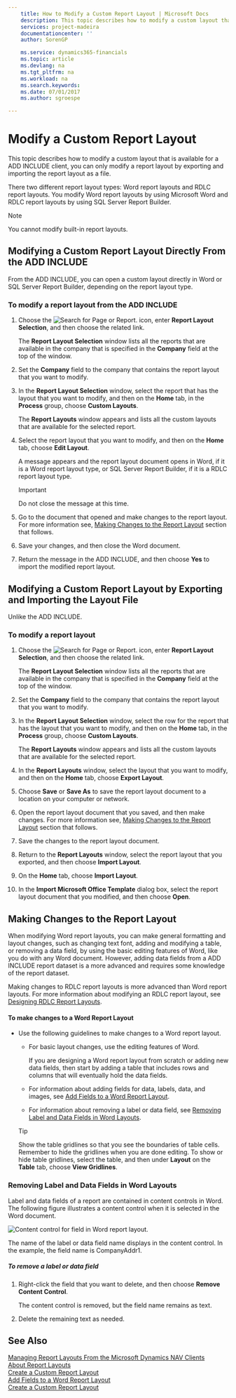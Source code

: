 ```yaml
---
    title: How to Modify a Custom Report Layout | Microsoft Docs
    description: This topic describes how to modify a custom layout that is available for a ADD INCLUDE<!--[!INCLUDE[navnow](../../includes/nav_web_md.md)]--> client, you can only modify a report layout by exporting and importing the report layout as a file.
    services: project-madeira
    documentationcenter: ''
    author: SorenGP

    ms.service: dynamics365-financials
    ms.topic: article
    ms.devlang: na
    ms.tgt_pltfrm: na
    ms.workload: na
    ms.search.keywords:
    ms.date: 07/01/2017
    ms.author: sgroespe

---
```

# Modify a Custom Report Layout
This topic describes how to modify a custom layout that is available for a ADD INCLUDE<!--[!INCLUDE[navnow](../../includes/nav_web_md.md)]--> client, you can only modify a report layout by exporting and importing the report layout as a file.  
  
 There two different report layout types: Word report layouts and RDLC report layouts. You modify Word report layouts by using Microsoft Word and RDLC report layouts by using SQL Server Report Builder.  
  
> [!NOTE]  
>  You cannot modify built-in report layouts.  
  
##  <a name="ModFromWindowsCli"></a> Modifying a Custom Report Layout Directly From the ADD INCLUDE<!--[!INCLUDE[nav_windows](../../includes/nav_windows_md.md)]-->  
 From the ADD INCLUDE<!--[!INCLUDE[nav_windows](../../includes/nav_windows_md.md)]-->, you can open a custom layout directly in Word or SQL Server Report Builder, depending on the report layout type.  
  
###  <a name="EditLayoutFromWindowsClient"></a> To modify a report layout from the ADD INCLUDE<!--[!INCLUDE[nav_windows](../../includes/nav_windows_md.md)]-->  
  
1.  Choose the ![Search for Page or Report.](media/ui-search/search_small.png "Search for Page or Report icon") icon, enter **Report Layout Selection**, and then choose the related link.  
  
     The **Report Layout Selection** window lists all the reports that are available in the company that is specified in the **Company** field at the top of the window.  
  
2.  Set the **Company** field to the company that contains the report layout that you want to modify.  
  
3.  In the **Report Layout Selection** window, select the report that has the layout that you want to modify, and then on the **Home** tab, in the **Process** group, choose **Custom Layouts**.  
  
     The **Report Layouts** window appears and lists all the custom layouts that are available for the selected report.  
  
4.  Select the report layout that you want to modify, and then on the **Home** tab, choose **Edit Layout**.  
  
     A message appears and the report layout document opens in Word, if it is a Word report layout type, or SQL Server Report Builder, if it is a RDLC report layout type.  
  
    > [!IMPORTANT]  
    >  Do not close the message at this time.  
  
5.  Go to the document that opened and make changes to the report layout. For more information see, [Making Changes to the Report Layout](../WorkingWithDynamics/how-to-modify-a-custom-report-layout.md#MakeChangesToLayout) section that follows.  
  
6.  Save your changes, and then close the Word document.  
  
7.  Return the message in the ADD INCLUDE<!--[!INCLUDE[nav_windows](../../includes/nav_windows_md.md)]-->, and then choose **Yes** to import the modified report layout.  
  
##  <a name="ModifyLayoutWeb"></a> Modifying a Custom Report Layout by Exporting and Importing the Layout File  
 Unlike the ADD INCLUDE<!--[!INCLUDE[nav_windows](../../includes/nav_windows_md.md)]-->.  
  
###  <a name="EditLayoutFromWebClient"></a> To modify a report layout  
  
1.  Choose the ![Search for Page or Report.](media/ui-search/search_small.png "Search for Page or Report icon") icon, enter **Report Layout Selection**, and then choose the related link.  
  
     The **Report Layout Selection** window lists all the reports that are available in the company that is specified in the **Company** field at the top of the window.  
  
2.  Set the **Company** field to the company that contains the report layout that you want to modify.  
  
3.  In the **Report Layout Selection** window, select the row for the report that has the layout that you want to modify, and then on the **Home** tab, in the **Process** group, choose **Custom Layouts**.  
  
     The **Report Layouts** window appears and lists all the custom layouts that are available for the selected report.  
  
4.  In the **Report Layouts** window, select the layout that you want to modify, and then on the **Home** tab, choose **Export Layout**.  
  
5.  Choose **Save** or **Save As** to save the report layout document to a location on your computer or network.  
  
6.  Open the report layout document that you saved, and then make changes. For more information see, [Making Changes to the Report Layout](../WorkingWithDynamics/how-to-modify-a-custom-report-layout.md#MakeChangesToLayout) section that follows.  
  
7.  Save the changes to the report layout document.  
  
8.  Return to the **Report Layouts** window, select the report layout that you exported, and then choose **Import Layout**.  
  
9. On the **Home** tab, choose **Import Layout**.  
  
10. In the **Import Microsoft Office Template** dialog box, select the report layout document that you modified, and then choose **Open**.  
  
##  <a name="MakeChangesToLayout"></a> Making Changes to the Report Layout  
 When modifying Word report layouts, you can make general formatting and layout changes, such as changing text font, adding and modifying a table, or removing a data field, by using the basic editing features of Word, like you do with any Word document. However, adding data fields from a ADD INCLUDE<!--[!INCLUDE[d365fin](../../includes/d365fin_md.md)]--> report dataset is a more advanced and requires some knowledge of the report dataset.  
  
 Making changes to RDLC report layouts is more advanced than Word report layouts. For more information about modifying an RDLC report layout, see [Designing RDLC Report Layouts](../FullExperience/Designing%20RDLC%20Report%20Layouts.md).  
  
#### To make changes to a Word Report Layout  
  
-   Use the following guidelines to make changes to a Word report layout.  
  
    -   For basic layout changes, use the editing features of Word.  
  
         If you are designing a Word report layout from scratch or adding new data fields, then start by adding a table that includes rows and columns that will eventually hold the data fields.  
  
    -   For information about adding fields for data, labels, data, and images, see [Add Fields to a Word Report Layout](../FullExperience/how-to-add-fields-to-a-word-report-layout.md).  
  
    -   For information about removing a label or data field, see [Removing Label and Data Fields in Word Layouts](../WorkingWithDynamics/how-to-modify-a-custom-report-layout.md#RemoveField).  
  
    > [!TIP]  
    >  Show the table gridlines so that you see the boundaries of table cells. Remember to hide the gridlines when you are done editing. To show or hide table gridlines, select the table, and then under **Layout** on the **Table** tab, choose **View Gridlines**.  
  
###  <a name="RemoveField"></a> Removing Label and Data Fields in Word Layouts  
 Label and data fields of a report are contained in content controls in Word. The following figure illustrates a content control when it is selected in the Word document.  
  
 ![Content control for field in Word report layout.](../FullExperience/media/nav_wordreportlayouts_contentcontrol.png "NAV_WordReportLayouts_ContentControl")  
  
 The name of the label or data field name displays in the content control. In the example, the field name is CompanyAddr1.  
  
##### To remove a label or data field  
  
1.  Right-click the field that you want to delete, and then choose **Remove Content Control**.  
  
     The content control is removed, but the field name remains as text.  
  
2.  Delete the remaining text as needed.  
  
## See Also  
 [Managing Report Layouts From the Microsoft Dynamics NAV Clients](../FullExperience/managing-report-layouts-from-the-microsoft-dynamics-nav-clients.md)   
 [About Report Layouts](../FullExperience/about-report-layouts.md)   
 [Create a Custom Report Layout](../FullExperience/how-to-create-a-custom-report-layout.md)   
 [Add Fields to a Word Report Layout](../FullExperience/how-to-add-fields-to-a-word-report-layout.md)   
 [Create a Custom Report Layout](../FullExperience/how-to-create-a-custom-report-layout.md)